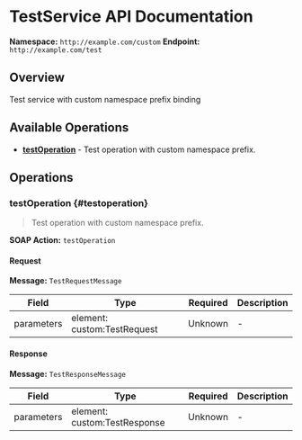 # TestService API Documentation

**Namespace:** `http://example.com/custom`
**Endpoint:** `http://example.com/test`

## Overview

Test service with custom namespace prefix binding

## Available Operations

- **[testOperation](#testoperation)** - Test operation with custom namespace prefix.

## Operations

### testOperation {#testoperation}

> Test operation with custom namespace prefix.

**SOAP Action:** `testOperation`

#### Request

**Message:** `TestRequestMessage`

| Field | Type | Required | Description |
|-------|------|----------|-------------|
| parameters | element: custom:TestRequest | Unknown | - |

#### Response

**Message:** `TestResponseMessage`

| Field | Type | Required | Description |
|-------|------|----------|-------------|
| parameters | element: custom:TestResponse | Unknown | - |



